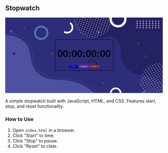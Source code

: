 ## Stopwatch

![Stopwatch Screenshot](image.png)

A simple stopwatch built with JavaScript, HTML, and CSS. Features start, stop, and reset functionality.

### How to Use
1. Open `index.html` in a browser.
2. Click "Start" to time.
3. Click "Stop" to pause.
4. Click "Reset" to clear.
